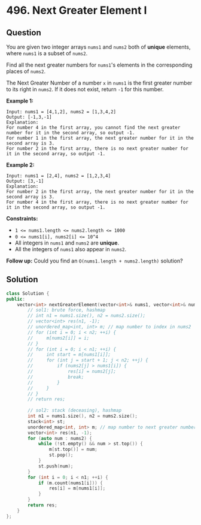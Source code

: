 # 496. Next Greater Element I

## Question

You are given two integer arrays `nums1` and `nums2` both of **unique** elements, where `nums1` is a subset of `nums2`.

Find all the next greater numbers for `nums1`'s elements in the corresponding places of `nums2`.

The Next Greater Number of a number `x` in `nums1` is the first greater number to its right in `nums2`. If it does not exist, return `-1` for this number.

**Example 1:**

```text
Input: nums1 = [4,1,2], nums2 = [1,3,4,2]
Output: [-1,3,-1]
Explanation:
For number 4 in the first array, you cannot find the next greater number for it in the second array, so output -1.
For number 1 in the first array, the next greater number for it in the second array is 3.
For number 2 in the first array, there is no next greater number for it in the second array, so output -1.
```

**Example 2:**

```text
Input: nums1 = [2,4], nums2 = [1,2,3,4]
Output: [3,-1]
Explanation:
For number 2 in the first array, the next greater number for it in the second array is 3.
For number 4 in the first array, there is no next greater number for it in the second array, so output -1.
```

**Constraints:**

* `1 <= nums1.length <= nums2.length <= 1000`
* `0 <= nums1[i], nums2[i] <= 10^4`
* All integers in `nums1` and `nums2` are **unique**.
* All the integers of `nums1` also appear in `nums2`.

 **Follow up:** Could you find an `O(nums1.length + nums2.length)` solution?

## Solution

```cpp
class Solution {
public:
    vector<int> nextGreaterElement(vector<int>& nums1, vector<int>& nums2) {
        // sol1: brute force, hashmap
        // int n1 = nums1.size(), n2 = nums2.size();
        // vector<int> res(n1, -1);
        // unordered_map<int, int> m; // map number to index in nums2
        // for (int i = 0; i < n2; ++i) {
        //     m[nums2[i]] = i;
        // }
        // for (int i = 0; i < n1; ++i) {
        //     int start = m[nums1[i]];
        //     for (int j = start + 1; j < n2; ++j) {
        //         if (nums2[j] > nums1[i]) {
        //             res[i] = nums2[j];
        //             break;
        //         }
        //     }
        // }
        // return res;
        
        // sol2: stack (deceasing), hashmap
        int n1 = nums1.size(), n2 = nums2.size();
        stack<int> st;
        unordered_map<int, int> m; // map number to next greater number in nums2
        vector<int> res(n1, -1);
        for (auto num : nums2) {
            while (!st.empty() && num > st.top()) {
                m[st.top()] = num;
                st.pop();
            }
            st.push(num);
        }
        for (int i = 0; i < n1; ++i) {
            if (m.count(nums1[i])) {
                res[i] = m[nums1[i]];
            }
        }
        return res;
    }
};
```

